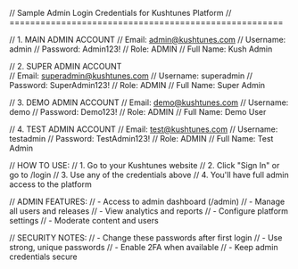 // Sample Admin Login Credentials for Kushtunes Platform
// =====================================================

// 1. MAIN ADMIN ACCOUNT
// Email: admin@kushtunes.com
// Username: admin
// Password: Admin123!
// Role: ADMIN
// Full Name: Kush Admin

// 2. SUPER ADMIN ACCOUNT  
// Email: superadmin@kushtunes.com
// Username: superadmin
// Password: SuperAdmin123!
// Role: ADMIN
// Full Name: Super Admin

// 3. DEMO ADMIN ACCOUNT
// Email: demo@kushtunes.com
// Username: demo
// Password: Demo123!
// Role: ADMIN
// Full Name: Demo User

// 4. TEST ADMIN ACCOUNT
// Email: test@kushtunes.com
// Username: testadmin
// Password: TestAdmin123!
// Role: ADMIN
// Full Name: Test Admin

// HOW TO USE:
// 1. Go to your Kushtunes website
// 2. Click "Sign In" or go to /login
// 3. Use any of the credentials above
// 4. You'll have full admin access to the platform

// ADMIN FEATURES:
// - Access to admin dashboard (/admin)
// - Manage all users and releases
// - View analytics and reports
// - Configure platform settings
// - Moderate content and users

// SECURITY NOTES:
// - Change these passwords after first login
// - Use strong, unique passwords
// - Enable 2FA when available
// - Keep admin credentials secure
